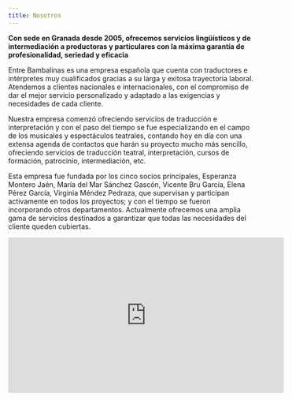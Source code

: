 ```yaml
---
title: Nosotros
---
```

 
 **Con sede en Granada desde 2005, ofrecemos servicios lingüísticos y de intermediación a productoras y particulares con la máxima garantía de profesionalidad, seriedad y eficacia**                                              
                                        
   
Entre Bambalinas es una empresa española que cuenta con traductores e intérpretes muy cualificados gracias a su larga y exitosa trayectoria laboral.   Atendemos a clientes nacionales e internacionales, con el compromiso de dar el mejor servicio personalizado y adaptado a las exigencias y necesidades de cada cliente. 

Nuestra empresa comenzó ofreciendo servicios de traducción e interpretación y con el paso del tiempo  se fue especializando en el campo de los musicales y espectáculos teatrales, contando hoy en día con una extensa agenda de contactos que harán su proyecto mucho más sencillo, ofreciendo servicios de traducción teatral, interpretación, cursos de formación, patrocinio, intermediación, etc.
 
Esta empresa fue fundada por los cinco socios principales, Esperanza Montero Jaén, María del Mar Sánchez Gascón, Vicente Bru García, Elena Pérez García, Virginia Méndez Pedraza, que supervisan y participan activamente en todos los proyectos; y con el tiempo se fueron incorporando otros departamentos. Actualmente ofrecemos una amplia gama de servicios destinados a garantizar que todas las necesidades del cliente queden cubiertas.

 <iframe width="560" height="315" src="https://www.youtube.com/embed/ce1RtiLwN2w" frameborder="0" allowfullscreen></iframe>
